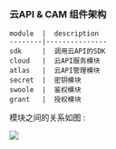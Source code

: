 ### 云API & CAM 组件架构 ###

```text
module  |  description
--------|---------------
sdk     |  调用云API的SDK
cloud   |  云API服务模块
atlas   |  云API管理模块
secret  |  密钥模块
swoole  |  鉴权模块
grant   |  授权模块
```

模块之间的关系如图 :

<img src = "https://static-1256056882.cos.ap-guangzhou.myqcloud.com/yapi/yapi_frame.png">
